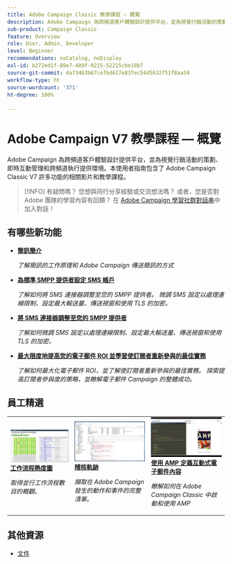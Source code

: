 ```yaml
---
title: Adobe Campaign Classic 教學課程 — 概覽
description: Adobe Campaign 為跨頻道客戶體驗設計提供平台，並為視覺行銷活動的策劃、即時互動管理和跨頻道執行提供環境。本使用手冊包含了 Adobe Campaign Standard 許多功能的相關影片和教學課程。
sub-product: Campaign Classic
feature: Overview
role: User, Admin, Developer
level: Beginner
recommendations: noCatalog, noDisplay
exl-id: b272ed1f-89e7-489f-9215-52215cbe18b7
source-git-commit: da73463b67cefbd617e837ec54d5632f51f8aa34
workflow-type: ht
source-wordcount: '371'
ht-degree: 100%

---
```


# Adobe Campaign V7 教學課程 — 概覽

Adobe Campaign 為跨頻道客戶體驗設計提供平台，並為視覺行銷活動的策劃、即時互動管理和跨頻道執行提供環境。本使用者指南包含了 Adobe Campaign Classic V7 許多功能的相關影片和教學課程。

>[!INFO]
> 有疑問嗎？ 您想與同行分享經驗或交流想法嗎？ 或者，您是否對 Adobe 團隊的學習內容有回饋？ 在 [Adobe Campaign 學習社群對話串](https://experienceleaguecommunities.adobe.com:443/t5/adobe-campaign-classic/join-the-discussion-on-adobe-campaign-learning/td-p/419096?lang=zh-Hant)中加入對話！

## 有哪些新功能

* **[簡訊簡介](https://experienceleague.adobe.com/docs/campaign-learn/set-up-sms-for-adobe-campaign/introduction-to-sms.html?lang=zh-Hant)**

   *了解簡訊的工作原理和 Adobe Campaign 傳送簡訊的方式*

* **[為標準 SMPP 提供者設定 SMS 帳戶](https://experienceleague.adobe.com/docs/campaign-learn/set-up-sms-for-adobe-campaign/set-up-account-for-standard-smpp-provider.html?lang=zh-Hant)**

   *了解如何將 SMS 連接器調整至您的 SMPP 提供者。 微調 SMS 設定以處理連線限制、設定最大輸送量、傳送視窗和使用 TLS 的加密。*

* **[將 SMS 連接器調整至您的 SMPP 提供者](https://experienceleague.adobe.com/docs/campaign-learn/set-up-sms-for-adobe-campaign/adapt-sms-connector-to-smpp-provider.html?lang=zh-Hant)**

   *了解如何微調 SMS 設定以處理連線限制、設定最大輸送量、傳送視窗和使用 TLS 的加密。*

* **[最大限度地提高您的電子郵件 ROI 並學習使訂閱者重新參與的最佳實務](https://experienceleague.adobe.com/docs/campaign-learn/tutorials/strategy/campaign-maximize-email-best-practices.html?lang=zh-Hant)**

   *了解如何最大化電子郵件 ROI，並了解使訂閱者重新參與的最佳實務。 探索提高訂閱者參與度的策略，並瞭解電子郵件 Campaign 的整體成功。*

## 員工精選

<table>
<tr>
  <td>
    <a href="./monitoring-campaign-classic/workflow-heatmap.md">
      <img alt="工作流程熱度圖（影片）" src="./assets/workflow-heatmap.png"/>
    </a>
    <div>
      <a href="./monitoring-campaign-classic/workflow-heatmap.md">
    <strong>工作流程熱度圖</strong>
    </a>
    </div>
    <p>
    <em>取得並行工作流程數目的概觀。</em>
    <p>
  </td>
   <td>
    <a href="./monitoring-campaign-classic/audit-trail.md">
      <img alt="稽核軌跡（影片）" src="./assets/acc-audit-trail-thumb.png" />
    </a>
    <div>
      <a href="./monitoring-campaign-classic/audit-trail.md">
    <strong>稽核軌跡</strong>
    </a>
    </div> 
    <p>
    <em>擷取在 Adobe Campaign 發生的動作和事件的完整清單。</em>
    <p>
  </td>
  <td>
    <a href="./sending-messages/email-channel/defining-interactive-email-content-with-amp.md">
      <img alt="使用 AMP 定義互動式電子郵件內容（影片）" src="./assets/29940.png" />
    </a>
    <div>
      <a href="./sending-messages/email-channel/defining-interactive-email-content-with-amp.md">
    <strong>使用 AMP 定義互動式電子郵件內容</strong>
    </a>
    </div>
    <p>
    <em>瞭解如何在 Adobe Campaign Classic 中啟動和使用 AMP </em>
    <p>
  </td>
</tr>
</table>

## 其他資源

* [文件](https://experienceleague.adobe.com/docs/campaign-classic/using/getting-started/starting-with-adobe-campaign/about-adobe-campaign-classic.html?lang=zh-Hant)
